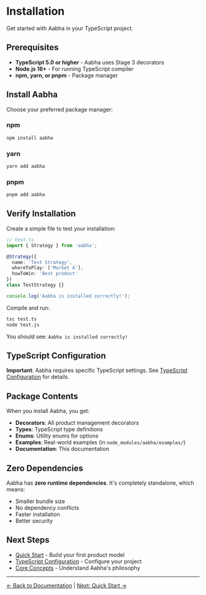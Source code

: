 # Installation

Get started with Aabha in your TypeScript project.

## Prerequisites

- **TypeScript 5.0 or higher** - Aabha uses Stage 3 decorators
- **Node.js 16+** - For running TypeScript compiler
- **npm, yarn, or pnpm** - Package manager

## Install Aabha

Choose your preferred package manager:

### npm

```bash
npm install aabha
```

### yarn

```bash
yarn add aabha
```

### pnpm

```bash
pnpm add aabha
```

## Verify Installation

Create a simple file to test your installation:

```typescript
// test.ts
import { Strategy } from 'aabha';

@Strategy({
  name: 'Test Strategy',
  whereToPlay: ['Market A'],
  howToWin: 'Best product'
})
class TestStrategy {}

console.log('Aabha is installed correctly!');
```

Compile and run:

```bash
tsc test.ts
node test.js
```

You should see: `Aabha is installed correctly!`

## TypeScript Configuration

**Important**: Aabha requires specific TypeScript settings. See [TypeScript Configuration](./typescript-configuration.md) for details.

## Package Contents

When you install Aabha, you get:

- **Decorators**: All product management decorators
- **Types**: TypeScript type definitions
- **Enums**: Utility enums for options
- **Examples**: Real-world examples (in `node_modules/aabha/examples/`)
- **Documentation**: This documentation

## Zero Dependencies

Aabha has **zero runtime dependencies**. It's completely standalone, which means:

- Smaller bundle size
- No dependency conflicts
- Faster installation
- Better security

## Next Steps

- [Quick Start](./quick-start.md) - Build your first product model
- [TypeScript Configuration](./typescript-configuration.md) - Configure your project
- [Core Concepts](./core-concepts.md) - Understand Aabha's philosophy

---

[← Back to Documentation](../README.md) | [Next: Quick Start →](./quick-start.md)
